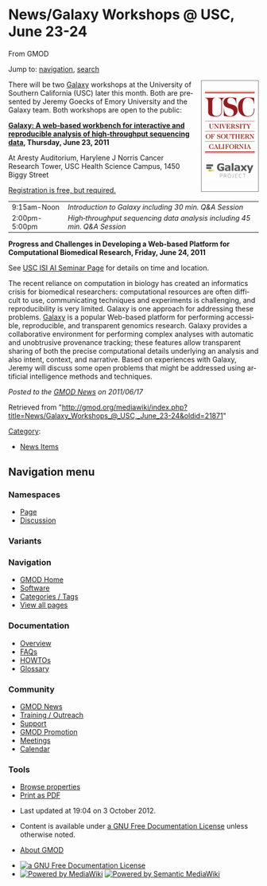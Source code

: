 <div id="mw-page-base" class="noprint">

</div>

<div id="mw-head-base" class="noprint">

</div>

<div id="content" class="mw-body" role="main">

<span id="top"></span>

<div id="mw-js-message" style="display:none;">

</div>



# <span dir="auto">News/Galaxy Workshops @ USC, June 23-24</span>

<div id="bodyContent">

<div id="siteSub">

From GMOD

</div>

<div id="contentSub">

</div>

<div id="jump-to-nav" class="mw-jump">

Jump to: [navigation](#mw-navigation), [search](#p-search)

</div>

<div id="mw-content-text" class="mw-content-ltr" lang="en" dir="ltr">

<div style="float: right; margin: 0 0 1em 1em; border: 1px solid gray; padding: 0.5em;">

<a href="../File:USC_logo.png" class="image"
title="Galaxy Workshops at University of Southern California"><img
src="../../mediawiki/images/thumb/1/13/USC_logo.png/100px-USC_logo.png"
srcset="../../mediawiki/images/thumb/1/13/USC_logo.png/150px-USC_logo.png 1.5x, ../../mediawiki/images/thumb/1/13/USC_logo.png/200px-USC_logo.png 2x"
width="100" height="125"
alt="Galaxy Workshops at University of Southern California" /></a>  
  
<a href="../File:GalaxyLogoBigger.png" class="image"
title="Galaxy Workshops at University of Southern California"><img
src="../../mediawiki/images/thumb/c/c7/GalaxyLogoBigger.png/100px-GalaxyLogoBigger.png"
srcset="../../mediawiki/images/thumb/c/c7/GalaxyLogoBigger.png/150px-GalaxyLogoBigger.png 1.5x, ../../mediawiki/images/thumb/c/c7/GalaxyLogoBigger.png/200px-GalaxyLogoBigger.png 2x"
width="100" height="35"
alt="Galaxy Workshops at University of Southern California" /></a>

</div>

There will be two [Galaxy](../Galaxy.1 "Galaxy") workshops at the
University of Southern California (USC) later this month. Both are
presented by Jeremy Goecks of Emory University and the Galaxy team. Both
workshops are open to the public:

**<a href="https://uschsl.qualtrics.com/SE/?SID=SV_bDaxnZwEfrfk1BG"
class="external text" rel="nofollow">Galaxy: A web‐based workbench for
interactive and reproducible analysis of high‐throughput sequencing
data</a>, Thursday, June 23, 2011**

At Aresty Auditorium, Harylene J Norris Cancer Research Tower, USC
Health Science Campus, 1450 Biggy Street

<a href="https://uschsl.qualtrics.com/SE/?SID=SV_bDaxnZwEfrfk1BG"
class="external text" rel="nofollow">Registration is free, but
required.</a>

|  |  |
|----|----|
| 9:15am-Noon | *Introduction to Galaxy including 30 min. Q&A Session* |
| 2:00pm-5:00pm | *High‐throughput sequencing data analysis including 45 min. Q&A Session* |

**Progress and Challenges in Developing a Web-based Platform for
Computational Biomedical Research, Friday, June 24, 2011**

See <a
href="http://ai.isi.edu/index.php?module=seminars/index&amp;submodule=seminars/upcoming"
class="external text" rel="nofollow">USC ISI AI Seminar Page</a> for
details on time and location.

The recent reliance on computation in biology has created an informatics
crisis for biomedical researchers: computational resources are often
difficult to use, communicating techniques and experiments is
challenging, and reproducibility is very limited. Galaxy is one approach
for addressing these problems.
<a href="http://usegalaxy.org" class="external text"
rel="nofollow">Galaxy</a> is a popular Web-based platform for performing
accessible, reproducible, and transparent genomics research. Galaxy
provides a collaborative environment for performing complex analyses
with automatic and unobtrusive provenance tracking; these features allow
transparent sharing of both the precise computational details underlying
an analysis and also intent, context, and narrative. Based on
experiences with Galaxy, Jeremy will discuss some open problems that
might be addressed using artificial intelligence methods and techniques.

  

<div class="newsfooter">

*Posted to the [GMOD News](../GMOD_News "GMOD News") on 2011/06/17*

</div>

</div>

<div class="printfooter">

Retrieved from
"<http://gmod.org/mediawiki/index.php?title=News/Galaxy_Workshops_@_USC,_June_23-24&oldid=21871>"

</div>

<div id="catlinks" class="catlinks">

<div id="mw-normal-catlinks" class="mw-normal-catlinks">

[Category](../Special:Categories "Special:Categories"):

- [News Items](../Category:News_Items "Category:News Items")

</div>

</div>

<div class="visualClear">

</div>

</div>

</div>

<div id="mw-navigation">

## Navigation menu

<div id="mw-head">



<div id="left-navigation">

<div id="p-namespaces" class="vectorTabs" role="navigation"
aria-labelledby="p-namespaces-label">

### Namespaces

- <span id="ca-nstab-main"><a href="Galaxy_Workshops_@_USC,_June_23-24" accesskey="c"
  title="View the content page [c]">Page</a></span>
- <span id="ca-talk"><a
  href="http://gmod.org/mediawiki/index.php?title=Talk:News/Galaxy_Workshops_@_USC,_June_23-24&amp;action=edit&amp;redlink=1"
  accesskey="t"
  title="Discussion about the content page [t]">Discussion</a></span>

</div>

<div id="p-variants" class="vectorMenu emptyPortlet" role="navigation"
aria-labelledby="p-variants-label">

### 

### Variants[](#)

<div class="menu">

</div>

</div>

</div>

<div id="right-navigation">





</div>



</div>

</div>

</div>

<div id="mw-panel">

<div id="p-logo" role="banner">

<a href="../Main_Page"
style="background-image: url(../../images/GMOD-cogs.png);"
title="Visit the main page"></a>

</div>

<div id="p-Navigation" class="portal" role="navigation"
aria-labelledby="p-Navigation-label">

### Navigation

<div class="body">

- <span id="n-GMOD-Home">[GMOD Home](../Main_Page)</span>
- <span id="n-Software">[Software](../GMOD_Components)</span>
- <span id="n-Categories-.2F-Tags">[Categories /
  Tags](../Categories)</span>
- <span id="n-View-all-pages">[View all
  pages](../Special:AllPages)</span>

</div>

</div>

<div id="p-Documentation" class="portal" role="navigation"
aria-labelledby="p-Documentation-label">

### Documentation

<div class="body">

- <span id="n-Overview">[Overview](../Overview)</span>
- <span id="n-FAQs">[FAQs](../Category:FAQ)</span>
- <span id="n-HOWTOs">[HOWTOs](../Category:HOWTO)</span>
- <span id="n-Glossary">[Glossary](../Glossary)</span>

</div>

</div>

<div id="p-Community" class="portal" role="navigation"
aria-labelledby="p-Community-label">

### Community

<div class="body">

- <span id="n-GMOD-News">[GMOD News](../GMOD_News)</span>
- <span id="n-Training-.2F-Outreach">[Training /
  Outreach](../Training_and_Outreach)</span>
- <span id="n-Support">[Support](../Support)</span>
- <span id="n-GMOD-Promotion">[GMOD Promotion](../GMOD_Promotion)</span>
- <span id="n-Meetings">[Meetings](../Meetings)</span>
- <span id="n-Calendar">[Calendar](../Calendar)</span>

</div>

</div>

<div id="p-tb" class="portal" role="navigation"
aria-labelledby="p-tb-label">

### Tools

<div class="body">


- <span id="t-smwbrowselink"><a href="../Special:Browse/News-2FGalaxy_Workshops_@_USC,_June_23-2D24"
  rel="smw-browse">Browse properties</a></span>
- <span id="t-pdf">[Print as
  PDF](http://gmod.org/mediawiki/index.php?title=Special:PdfPrint&page=News/Galaxy_Workshops_@_USC,_June_23-24)</span>

</div>

</div>

</div>

</div>

<div id="footer" role="contentinfo">

- <span id="footer-info-lastmod">Last updated at 19:04 on 3 October
  2012.</span>
<!-- - <span id="footer-info-viewcount">18,321 page views.</span> -->
- <span id="footer-info-copyright">Content is available under
  <a href="http://www.gnu.org/licenses/fdl-1.3.html" class="external"
  rel="nofollow">a GNU Free Documentation License</a> unless otherwise
  noted.</span>

<!-- -->

- <span id="footer-places-about">[About
  GMOD](../GMOD:About "GMOD:About")</span>

<!-- -->

- <span id="footer-copyrightico">[<img src="http://www.gnu.org/graphics/gfdl-logo-small.png" width="88"
  height="31" alt="a GNU Free Documentation License" />](http://www.gnu.org/licenses/fdl-1.3.html)</span>
- <span id="footer-poweredbyico">[<img
  src="../../mediawiki/skins/common/images/poweredby_mediawiki_88x31.png"
  width="88" height="31" alt="Powered by MediaWiki" />](http://www.mediawiki.org/)
  [<img
  src="../../mediawiki/extensions/SemanticMediaWiki/resources/images/smw_button.png"
  width="88" height="31" alt="Powered by Semantic MediaWiki" />](https://www.semantic-mediawiki.org/wiki/Semantic_MediaWiki)</span>

<div style="clear:both">

</div>

</div>
